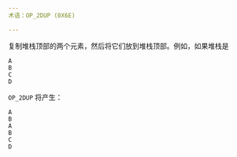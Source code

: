 ```yaml
---
术语：OP_2DUP (0X6E)

---
```

复制堆栈顶部的两个元素，然后将它们放到堆栈顶部。例如，如果堆栈是

```text
A
B
C
D
```

`OP_2DUP` 将产生：

```text
A
B
A
B
C
D
```